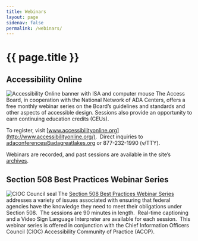 ```yaml
---
title: Webinars
layout: page
sidenav: false
permalink: /webinars/
---
```


# {{ page.title }}

## Accessibility Online ##

![Accessibility Online banner with ISA and computer mouse](../img/ad-banner.jpg) The Access Board, in cooperation with the National Network of ADA Centers, offers a free monthly webinar series on the Board’s guidelines and standards and other aspects of accessible design.  Sessions also provide an opportunity to earn continuing education credits (CEUs).

To register, visit [www.accessibilityonline.org](http://www.accessibilityonline.org/).&nbsp;
Direct inquiries to [adaconferences@adagreatlakes.org](mailto:adaconferences@adagreatlakes.org) or 877-232-1990 (v/TTY).

Webinars are recorded, and past sessions are available in the site&rsquo;s [archives](https://www.accessibilityonline.org/ao/archives/). 

## Section 508 Best Practices Webinar Series ##

![CIOC Council seal](../img/cioc-logo.jpg) The [Section 508 Best Practices Webinar Series](https://www.accessibilityonline.org/cioc-508/schedule) addresses a variety of issues associated with ensuring that federal agencies have the knowledge they need to meet their obligations under Section 508.&nbsp;
The sessions are 90 minutes in length.&nbsp;
Real-time captioning and a Video Sign Language Interpreter are available for each session.&nbsp; This webinar series is offered in conjunction with the Chief Information Officers Council (CIOC) Accessibility Community of Practice (ACOP).
